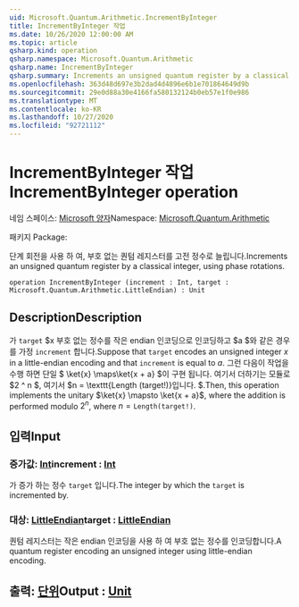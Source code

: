 ```yaml
---
uid: Microsoft.Quantum.Arithmetic.IncrementByInteger
title: IncrementByInteger 작업
ms.date: 10/26/2020 12:00:00 AM
ms.topic: article
qsharp.kind: operation
qsharp.namespace: Microsoft.Quantum.Arithmetic
qsharp.name: IncrementByInteger
qsharp.summary: Increments an unsigned quantum register by a classical integer, using phase rotations.
ms.openlocfilehash: 363d48d697e3b2dad4d4896e6b1e701864649d9b
ms.sourcegitcommit: 29e0d88a30e4166fa580132124b0eb57e1f0e986
ms.translationtype: MT
ms.contentlocale: ko-KR
ms.lasthandoff: 10/27/2020
ms.locfileid: "92721112"
---
```

# <a name="incrementbyinteger-operation"></a><span data-ttu-id="7f756-102">IncrementByInteger 작업</span><span class="sxs-lookup"><span data-stu-id="7f756-102">IncrementByInteger operation</span></span>

<span data-ttu-id="7f756-103">네임 스페이스: [Microsoft 양자](xref:Microsoft.Quantum.Arithmetic)</span><span class="sxs-lookup"><span data-stu-id="7f756-103">Namespace: [Microsoft.Quantum.Arithmetic](xref:Microsoft.Quantum.Arithmetic)</span></span>

<span data-ttu-id="7f756-104">패키지 [](https://nuget.org/packages/)</span><span class="sxs-lookup"><span data-stu-id="7f756-104">Package: [](https://nuget.org/packages/)</span></span>


<span data-ttu-id="7f756-105">단계 회전을 사용 하 여, 부호 없는 퀀텀 레지스터를 고전 정수로 늘립니다.</span><span class="sxs-lookup"><span data-stu-id="7f756-105">Increments an unsigned quantum register by a classical integer, using phase rotations.</span></span>

```qsharp
operation IncrementByInteger (increment : Int, target : Microsoft.Quantum.Arithmetic.LittleEndian) : Unit
```


## <a name="description"></a><span data-ttu-id="7f756-106">Description</span><span class="sxs-lookup"><span data-stu-id="7f756-106">Description</span></span>

<span data-ttu-id="7f756-107">가 `target` $x 부호 없는 정수를 작은 endian 인코딩으로 인코딩하고 $a $와 같은 경우를 가정 `increment` 합니다.</span><span class="sxs-lookup"><span data-stu-id="7f756-107">Suppose that `target` encodes an unsigned integer $x$ in a little-endian encoding and that `increment` is equal to $a$.</span></span>
<span data-ttu-id="7f756-108">그런 다음이 작업을 수행 하면 단일 $ \ket{x} \maps\ket{x + a} $이 구현 됩니다. 여기서 더하기는 모듈로 $2 ^ n $, 여기서 $n = \texttt{Length (target!)}입니다. $.</span><span class="sxs-lookup"><span data-stu-id="7f756-108">Then, this operation implements the unitary $\ket{x} \mapsto \ket{x + a}$, where the addition is performed modulo $2^n$, where $n = \texttt{Length(target!)}$.</span></span>

## <a name="input"></a><span data-ttu-id="7f756-109">입력</span><span class="sxs-lookup"><span data-stu-id="7f756-109">Input</span></span>

### <a name="increment--int"></a><span data-ttu-id="7f756-110">증가값: [Int](xref:microsoft.quantum.lang-ref.int)</span><span class="sxs-lookup"><span data-stu-id="7f756-110">increment : [Int](xref:microsoft.quantum.lang-ref.int)</span></span>

<span data-ttu-id="7f756-111">가 증가 하는 정수 `target` 입니다.</span><span class="sxs-lookup"><span data-stu-id="7f756-111">The integer by which the `target` is incremented by.</span></span>


### <a name="target--littleendian"></a><span data-ttu-id="7f756-112">대상: [LittleEndian](xref:Microsoft.Quantum.Arithmetic.LittleEndian)</span><span class="sxs-lookup"><span data-stu-id="7f756-112">target : [LittleEndian](xref:Microsoft.Quantum.Arithmetic.LittleEndian)</span></span>

<span data-ttu-id="7f756-113">퀀텀 레지스터는 작은 endian 인코딩을 사용 하 여 부호 없는 정수를 인코딩합니다.</span><span class="sxs-lookup"><span data-stu-id="7f756-113">A quantum register encoding an unsigned integer using little-endian encoding.</span></span>



## <a name="output--unit"></a><span data-ttu-id="7f756-114">출력: [단위](xref:microsoft.quantum.lang-ref.unit)</span><span class="sxs-lookup"><span data-stu-id="7f756-114">Output : [Unit](xref:microsoft.quantum.lang-ref.unit)</span></span>

